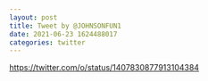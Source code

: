 ```yaml
--- 
layout: post 
title: Tweet by @JOHNSONFUN1 
date: 2021-06-23 1624488017 
categories: twitter 
--- 
```

https://twitter.com/o/status/1407830877913104384